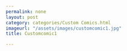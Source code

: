 ```yaml
---
permalink: none
layout: post
category: categories/Custom Comics.html
imageurl: "/assets/images/customcomic1.jpg"
title: Customcomic1

---
```

